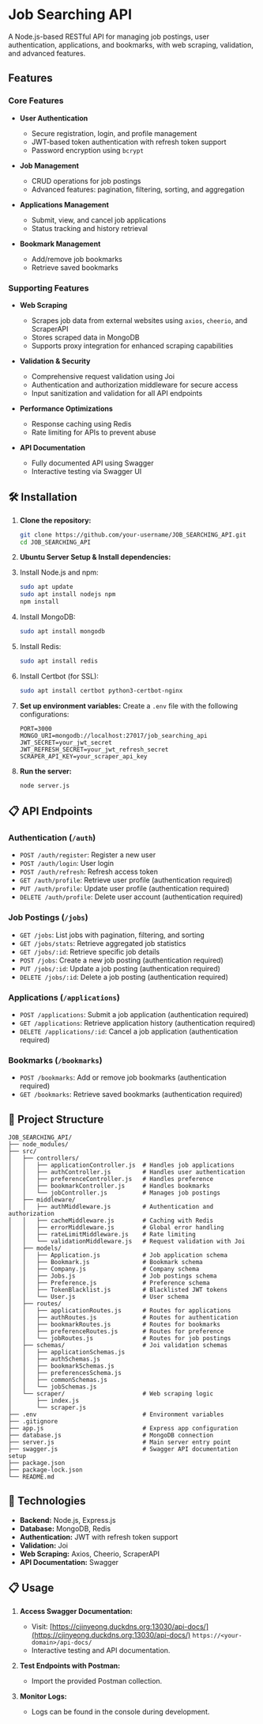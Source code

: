 # Job Searching API

A Node.js-based RESTful API for managing job postings, user authentication, applications, and bookmarks, with web scraping, validation, and advanced features.

## Features

### Core Features
- **User Authentication**
  - Secure registration, login, and profile management
  - JWT-based token authentication with refresh token support
  - Password encryption using `bcrypt`

- **Job Management**
  - CRUD operations for job postings
  - Advanced features: pagination, filtering, sorting, and aggregation

- **Applications Management**
  - Submit, view, and cancel job applications
  - Status tracking and history retrieval

- **Bookmark Management**
  - Add/remove job bookmarks
  - Retrieve saved bookmarks

### Supporting Features
- **Web Scraping**
  - Scrapes job data from external websites using `axios`, `cheerio`, and ScraperAPI
  - Stores scraped data in MongoDB
  - Supports proxy integration for enhanced scraping capabilities

- **Validation & Security**
  - Comprehensive request validation using Joi
  - Authentication and authorization middleware for secure access
  - Input sanitization and validation for all API endpoints

- **Performance Optimizations**
  - Response caching using Redis
  - Rate limiting for APIs to prevent abuse

- **API Documentation**
  - Fully documented API using Swagger
  - Interactive testing via Swagger UI

## 🛠️ Installation

1. **Clone the repository:**
   ```bash
   git clone https://github.com/your-username/JOB_SEARCHING_API.git
   cd JOB_SEARCHING_API
   ```

2. **Ubuntu Server Setup & Install dependencies:**
  1. Install Node.js and npm:
     ```bash
     sudo apt update
     sudo apt install nodejs npm
     npm install
     ```
  2. Install MongoDB:
     ```bash
     sudo apt install mongodb
     ```
  3. Install Redis:
     ```bash
     sudo apt install redis
     ```
  4. Install Certbot (for SSL):
     ```bash
     sudo apt install certbot python3-certbot-nginx
     ```

3. **Set up environment variables:**
   Create a `.env` file with the following configurations:
   ```
   PORT=3000
   MONGO_URI=mongodb://localhost:27017/job_searching_api
   JWT_SECRET=your_jwt_secret
   JWT_REFRESH_SECRET=your_jwt_refresh_secret
   SCRAPER_API_KEY=your_scraper_api_key
   ```

4. **Run the server:**
   ```bash
   node server.js
   ```

## 📋 API Endpoints

### Authentication (`/auth`)
- `POST /auth/register`: Register a new user
- `POST /auth/login`: User login
- `POST /auth/refresh`: Refresh access token
- `GET /auth/profile`: Retrieve user profile (authentication required)
- `PUT /auth/profile`: Update user profile (authentication required)
- `DELETE /auth/profile`: Delete user account (authentication required)

### Job Postings (`/jobs`)
- `GET /jobs`: List jobs with pagination, filtering, and sorting
- `GET /jobs/stats`: Retrieve aggregated job statistics
- `GET /jobs/:id`: Retrieve specific job details
- `POST /jobs`: Create a new job posting (authentication required)
- `PUT /jobs/:id`: Update a job posting (authentication required)
- `DELETE /jobs/:id`: Delete a job posting (authentication required)

### Applications (`/applications`)
- `POST /applications`: Submit a job application (authentication required)
- `GET /applications`: Retrieve application history (authentication required)
- `DELETE /applications/:id`: Cancel a job application (authentication required)

### Bookmarks (`/bookmarks`)
- `POST /bookmarks`: Add or remove job bookmarks (authentication required)
- `GET /bookmarks`: Retrieve saved bookmarks (authentication required)

## 🕌 Project Structure

```
JOB_SEARCHING_API/
├── node_modules/
├── src/
│   ├── controllers/
│   │   ├── applicationController.js  # Handles job applications
│   │   ├── authController.js         # Handles user authentication
│   │   ├── preferenceController.js   # Handles preference
│   │   ├── bookmarkController.js     # Handles bookmarks
│   │   └── jobController.js          # Manages job postings
│   ├── middleware/
│   │   ├── authMiddleware.js         # Authentication and authorization
│   │   ├── cacheMiddleware.js        # Caching with Redis
│   │   ├── errorMiddleware.js        # Global error handling
│   │   ├── rateLimitMiddleware.js    # Rate limiting
│   │   └── validationMiddleware.js   # Request validation with Joi
│   ├── models/
│   │   ├── Application.js            # Job application schema
│   │   ├── Bookmark.js               # Bookmark schema
│   │   ├── Company.js                # Company schema
│   │   ├── Jobs.js                   # Job postings schema
│   │   ├── Preference.js             # Preference schema
│   │   ├── TokenBlacklist.js         # Blacklisted JWT tokens
│   │   └── User.js                   # User schema
│   ├── routes/
│   │   ├── applicationRoutes.js      # Routes for applications
│   │   ├── authRoutes.js             # Routes for authentication
│   │   ├── bookmarkRoutes.js         # Routes for bookmarks
│   │   ├── preferenceRoutes.js       # Routes for preference
│   │   └── jobRoutes.js              # Routes for job postings
│   ├── schemas/                      # Joi validation schemas
│   │   ├── applicationSchemas.js
│   │   ├── authSchemas.js
│   │   ├── bookmarkSchemas.js
│   │   ├── preferencesSchema.js
│   │   ├── commonSchemas.js
│   │   └── jobSchemas.js
│   └── scraper/                      # Web scraping logic
│       ├── index.js
│       └── scraper.js
├── .env                              # Environment variables
├── .gitignore
├── app.js                            # Express app configuration
├── database.js                       # MongoDB connection
├── server.js                         # Main server entry point
├── swagger.js                        # Swagger API documentation setup
├── package.json
├── package-lock.json
└── README.md
```

## 🚀 Technologies

- **Backend:** Node.js, Express.js
- **Database:** MongoDB, Redis
- **Authentication:** JWT with refresh token support
- **Validation:** Joi
- **Web Scraping:** Axios, Cheerio, ScraperAPI
- **API Documentation:** Swagger

## 📋 Usage

1. **Access Swagger Documentation:**
   - Visit: [https://cjinyeong.duckdns.org:13030/api-docs/](https://cjinyeong.duckdns.org:13030/api-docs/)
            `https://<your-domain>/api-docs/`
   - Interactive testing and API documentation.

2. **Test Endpoints with Postman:**
   - Import the provided Postman collection.

3. **Monitor Logs:**
   - Logs can be found in the console during development.


